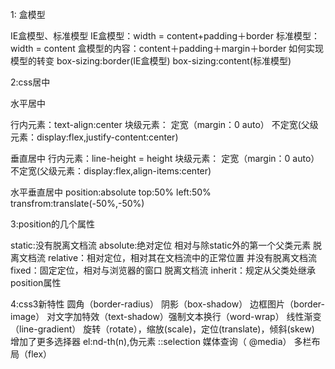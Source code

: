 1: 盒模型

IE盒模型、标准模型
IE盒模型：width = content+padding＋border
标准模型：width = content
盒模型的内容：content＋padding＋margin＋border
如何实现模型的转变 box-sizing:border(IE盒模型) box-sizing:content(标准模型)

2:css居中

水平居中

行内元素：text-align:center
块级元素： 定宽（margin：0 auto） 不定宽(父级元素：display:flex,justify-content:center)

垂直居中
行内元素：line-height = height
块级元素： 定宽（margin：0 auto） 不定宽(父级元素：display:flex,align-items:center)

水平垂直居中
position:absolute top:50% left:50% transfrom:translate(-50%,-50%)

3:position的几个属性

static:没有脱离文档流
absolute:绝对定位 相对与除static外的第一个父类元素 脱离文档流
relative：相对定位，相对其在文档流中的正常位置 并没有脱离文档流
fixed：固定定位，相对与浏览器的窗口 脱离文档流
inherit：规定从父类处继承position属性

4:css3新特性
 圆角（border-radius） 阴影（box-shadow） 边框图片（border-image）
 对文字加特效（text-shadow）强制文本换行（word-wrap） 线性渐变（line-gradient）
 旋转（rotate），缩放(scale)，定位(translate)，倾斜(skew)
 增加了更多选择器 el:nd-th(n),伪元素 ::selection
 媒体查询（ @media） 多栏布局（flex）

